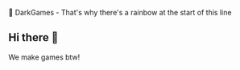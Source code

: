 🌈 DarkGames - That's why there's a rainbow at the start of this line
## Hi there 👋
We make games btw!
